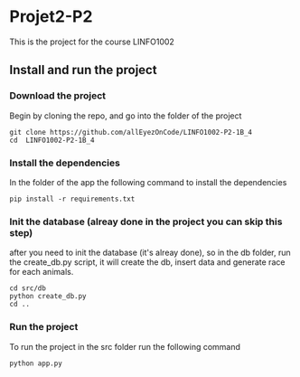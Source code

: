 # Projet2-P2

This is the project for the course LINFO1002


## Install and run the project

### Download the project

Begin by cloning the repo, and go into the folder of the project

```
git clone https://github.com/allEyezOnCode/LINFO1002-P2-1B_4
cd  LINFO1002-P2-1B_4
```

### Install the dependencies

In the folder of the app the following command to install the dependencies

```
pip install -r requirements.txt
```

### Init the database (alreay done in the project you can skip this step)

after you need to init the database (it's alreay done), so in the db folder, run the create_db.py script, it will create the db, insert data and generate race for each animals.

```
cd src/db
python create_db.py
cd ..
```


### Run the project

To run the project in the src folder run the following command

```
python app.py
```